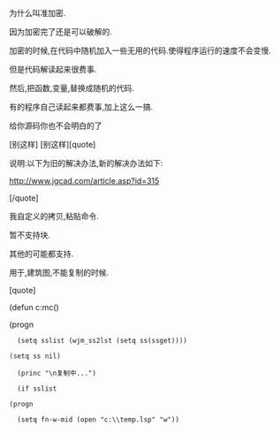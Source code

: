 为什么叫准加密.
因为加密完了还是可以破解的.

加密的时候,在代码中随机加入一些无用的代码.使得程序运行的速度不会变慢.
但是代码解读起来很费事.

然后,把函数,变量,替换成随机的代码.

有的程序自己读起来都费事,加上这么一搞.
给你源码你也不会明白的了

 [别这样]  [别这样][quote]
说明:以下为旧的解决办法,新的解决办法如下:
http://www.jgcad.com/article.asp?id=315
[/quote]

我自定义的拷贝,粘贴命令.
暂不支持块.
其他的可能都支持.

用于,建筑图,不能复制的时候.
[quote]
(defun c:mc() 
  (progn
      (setq sslist (wjm_ss2lst (setq ss(ssget))))
    (setq ss nil)
      (princ "\n复制中...")
      (if sslist
	(progn
	  (setq fn-w-mid (open "c:\\temp.lsp" "w"))
